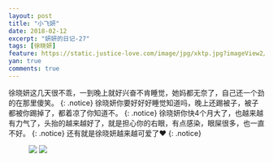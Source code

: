 ```yaml
---
layout: post
title: "小飞妍"
date: 2018-02-12
excerpt: "妍妍的日记-27"
tags: [徐晓妍]
feature: https://static.justice-love.com/image/jpg/xktp.jpg?imageView2/1/w/1200/h/500
yan: true
comments: true
---
```

徐晓妍这几天很不乖，一到晚上就好兴奋不肯睡觉，她妈都无奈了，自己还一个劲的在那里傻笑。
{: .notice}
徐晓妍你要好好好睡觉知道吗，晚上还踢被子，被子都被你踢掉了，都着凉了你知道不。
{: .notice}
徐晓妍你快4个月大了，也越来越有力气了，头抬的越来越好了，就是担心你的右眼，有点感染，眼屎很多，也一直不好。
{: .notice}
还有就是徐晓妍越来越可爱了❤️
{: .notice}
<figure>
    <img src="{{ site.staticUrl }}/yanyan/image/xiaofeiyan1.jpg?imageMogr2/auto-orient" />
    <img src="{{ site.staticUrl }}/yanyan/image/xiaofeiyan2.jpg?imageMogr2/auto-orient" />
</figure>

